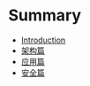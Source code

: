 # Summary

* [Introduction](README.md)
* [架构篇](architecture/README.md)
* [应用篇](pratice/README.md)
* [安全篇](security/README.md)

